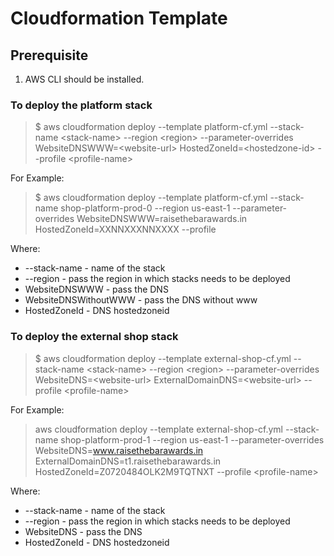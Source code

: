 # Cloudformation Template

## Prerequisite
1. AWS CLI should be installed.


### To deploy the platform stack
  >$ aws cloudformation deploy --template platform-cf.yml --stack-name &lt;stack-name&gt; --region &lt;region&gt; --parameter-overrides  WebsiteDNSWWW=&lt;website-url&gt; HostedZoneId=&lt;hostedzone-id&gt;  --profile &lt;profile-name&gt;

  For Example:
  >$ aws cloudformation deploy --template platform-cf.yml --stack-name shop-platform-prod-0 --region us-east-1 --parameter-overrides WebsiteDNSWWW=raisethebarawards.in HostedZoneId=XXNNXXXNNXXXX --profile

Where:
- --stack-name - name of the stack
- --region - pass the region in which stacks needs to be deployed
- WebsiteDNSWWW - pass the DNS
- WebsiteDNSWithoutWWW - pass the DNS without www
- HostedZoneId - DNS hostedzoneid


### To deploy the external shop stack
  >$ aws cloudformation deploy --template external-shop-cf.yml --stack-name &lt;stack-name&gt; --region &lt;region&gt; --parameter-overrides WebsiteDNS=&lt;website-url&gt; ExternalDomainDNS=&lt;website-url&gt; --profile &lt;profile-name&gt;

  For Example:

  > aws cloudformation deploy --template external-shop-cf.yml --stack-name shop-platform-prod-1 --region us-east-1 --parameter-overrides WebsiteDNS=www.raisethebarawards.in ExternalDomainDNS=t1.raisethebarawards.in HostedZoneId=Z0720484OLK2M9TQTNXT --profile &lt;profile-name&gt;

Where:
- --stack-name - name of the stack
- --region - pass the region in which stacks needs to be deployed
- WebsiteDNS - pass the DNS
- HostedZoneId - DNS hostedzoneid